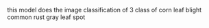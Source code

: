 this model does the image classification of 3 class of corn leaf 
blight
common rust 
gray leaf spot

